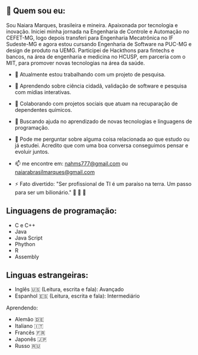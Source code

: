 ## :ribbon: Quem sou eu:

<!--**naiarams/naiarams** is a ✨ _special_ ✨ repository because its `README.md` (this file) appears on your GitHub profile.-->

Sou Naiara Marques, brasileira e mineira. Apaixonada por tecnologia e inovação. Iniciei minha jornada na Engenharia de Controle e Automação no CEFET-MG, logo depois transferi para Engenharia Mecatrônica no IF Sudeste-MG e agora estou cursando Engenharia de Software na PUC-MG e design de produto na UEMG. Participei de Hackthons para fintechs e bancos, na área de engenharia e medicina no HCUSP, em parceria com o MIT, para promover novas tecnologias na área da saúde. 

- :mag_right: Atualmente estou trabalhando com um projeto de pesquisa.
- 🌱 Aprendendo sobre ciência cidadã, validação de software e pesquisa com mídias interativas.
- 👯 Colaborando com projetos sociais que atuam na recuparação de dependentes químicos.
- 🤔 Buscando ajuda no aprendizado de novas tecnologias e linguagens de programação.
- 💬 Pode me perguntar sobre alguma coisa relacionada ao que estudo ou já estudei. Acredito que com uma boa conversa conseguimos pensar e evoluir juntos.
- 📫 me encontre em: nahms777@gmail.com ou naiarabrasilmarques@gmail.com

- ⚡ Fato divertido: "Ser profissional de TI é um paraíso na terra. Um passo para ser um bilionário." :wine_glass: :bank: :gem:


## Linguagens de programação:

* C e C++
* Java 
* Java Script 
* Phython 
* R 
* Assembly 

## Linguas estrangeiras:

* Inglês :us: (Leitura, escrita e fala): Avançado
* Espanhol :es: (Leitura, escrita e fala): Intermediário

Aprendendo:
- Alemão :de:
- Italiano :it:
- Francês :fr:
- Japonês :jp:
- Russo :ru:
